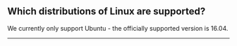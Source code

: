 <!-- usedin: [ _general/Introduction] - post: -->


## Which distributions of Linux are supported?

We currently only support Ubuntu - the officially supported version is 16.04.

* * *

